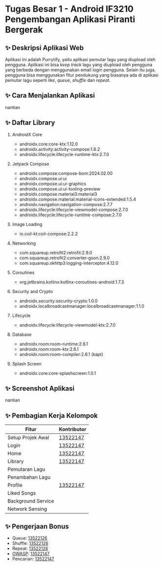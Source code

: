 # Tugas Besar 1 - Android IF3210 Pengembangan Aplikasi Piranti Bergerak

## ✨ Deskripsi Aplikasi Web

Aplikasi ini adalah Purrytify, yaitu aplikasi pemutar lagu yang diupload oleh pengguna. Aplikasi ini bisa _keep track_ lagu yang diupload oleh pengguna yang berbeda dengan menggunakan email login pengguna. Selain itu juga, pengguna bisa menggunakan fitur pendukung yang biasanya ada di aplikasi pemutar lagu seperti _like_, _queue_, _shuffle_ dan _repeat_.

## ✨ Cara Menjalankan Aplikasi

nantian

## ✨ Daftar Library

1. AndroidX Core

   - androidx.core:core-ktx:1.12.0
   - androidx.activity:activity-compose:1.8.2
   - androidx.lifecycle:lifecycle-runtime-ktx:2.7.0

2. Jetpack Compose

   - androidx.compose:compose-bom:2024.02.00
   - androidx.compose.ui:ui
   - androidx.compose.ui:ui-graphics
   - androidx.compose.ui:ui-tooling-preview
   - androidx.compose.material3:material3
   - androidx.compose.material:material-icons-extended:1.5.4
   - androidx.navigation:navigation-compose:2.7.7
   - androidx.lifecycle:lifecycle-viewmodel-compose:2.7.0
   - androidx.lifecycle:lifecycle-runtime-compose:2.7.0

3. Image Loading

   - io.coil-kt:coil-compose:2.2.2

4. Networking

   - com.squareup.retrofit2:retrofit:2.9.0
   - com.squareup.retrofit2:converter-gson:2.9.0
   - com.squareup.okhttp3:logging-interceptor:4.12.0

5. Coroutines

   - org.jetbrains.kotlinx:kotlinx-coroutines-android:1.7.3

6. Security and Crypto

   - androidx.security:security-crypto:1.0.0
   - androidx.localbroadcastmanager:localbroadcastmanager:1.1.0

7. Lifecycle

   - androidx.lifecycle:lifecycle-viewmodel-ktx:2.7.0

8. Database

   - androidx.room:room-runtime:2.6.1
   - androidx.room:room-ktx:2.6.1
   - androidx.room:room-compiler:2.6.1 (kapt)

9. Splash Screen

   - androidx.core:core-splashscreen:1.0.1

## ✨ Screenshot Aplikasi

nantian

## ✨ Pembagian Kerja Kelompok

| Fitur              | Kontributor                           |
| ------------------ | ------------------------------------- |
| Setup Projek Awal  | [13522147](https://github.com/Nerggg) |
| Login              | [13522147](https://github.com/Nerggg) |
| Home               | [13522147](https://github.com/Nerggg) |
| Library            | [13522147](https://github.com/Nerggg) |
| Pemutaran Lagu     |                                       |
| Penambahan Lagu    |                                       |
| Profile            | [13522147](https://github.com/Nerggg) |
| Liked Songs        |                                       |
| Background Service |                                       |
| Network Sensing    |                                       |

## ✨ Pengerjaan Bonus

- Queue: [13522126](https://github.com/rizqikapratamaa)
- Shuffle: [13522126](https://github.com/rizqikapratamaa)
- Repeat: [13522126](https://github.com/rizqikapratamaa)
- [OWASP](OWASP.md): [13522147](https://github.com/Nerggg)
- Pencarian: [13522147](https://github.com/Nerggg)
